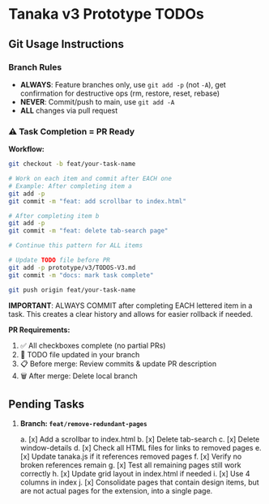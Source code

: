# Tanaka v3 Prototype TODOs

## Git Usage Instructions

### Branch Rules

- **ALWAYS**: Feature branches only, use `git add -p` (not `-A`), get confirmation for destructive ops (rm, restore, reset, rebase)
- **NEVER**: Commit/push to main, use `git add -A`
- **ALL** changes via pull request

### ⚠️ Task Completion = PR Ready

**Workflow:**

```bash
git checkout -b feat/your-task-name

# Work on each item and commit after EACH one
# Example: After completing item a
git add -p
git commit -m "feat: add scrollbar to index.html"

# After completing item b
git add -p
git commit -m "feat: delete tab-search page"

# Continue this pattern for ALL items

# Update TODO file before PR
git add -p prototype/v3/TODOS-V3.md
git commit -m "docs: mark task complete"

git push origin feat/your-task-name
```

**IMPORTANT**: ALWAYS COMMIT after completing EACH lettered item in a task. This creates a clear history and allows for easier rollback if needed.

**PR Requirements:**

1. ✅ All checkboxes complete (no partial PRs)
2. 📝 TODO file updated in your branch
3. 📋 Before merge: Review commits & update PR description
4. 🗑️ After merge: Delete local branch

## Pending Tasks

1. **Branch: `feat/remove-redundant-pages`**

   a. [x] Add a scrollbar to index.html
   b. [x] Delete tab-search
   c. [x] Delete window-details
   d. [x] Check all HTML files for links to removed pages
   e. [x] Update tanaka.js if it references removed pages
   f. [x] Verify no broken references remain
   g. [x] Test all remaining pages still work correctly
   h. [x] Update grid layout in index.html if needed
   i. [x] Use 4 columns in index
   j. [x] Consolidate pages that contain design items, but are not actual pages for the extension, into a single page.
